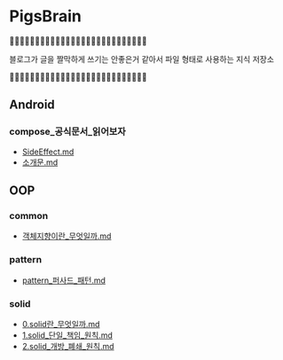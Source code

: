 # PigsBrain
🐗🚨🐗🚨🐗🚨🐗🚨🐗🚨🐗🚨🐗🚨🐗🚨🐗🚨🐗🚨🐗🚨🐗🚨🐗🚨🐗

블로그가 글을 짤막하게 쓰기는 안좋은거 같아서 파일 형태로 사용하는 지식 저장소

🐗🚨🐗🚨🐗🚨🐗🚨🐗🚨🐗🚨🐗🚨🐗🚨🐗🚨🐗🚨🐗🚨🐗🚨🐗🚨🐗



## Android
### compose_공식문서_읽어보자
- [SideEffect.md](https://github.com/2chang5/PigsBrain/tree/main/docs/Android/compose_공식문서_읽어보자/SideEffect.md)
- [소개문.md](https://github.com/2chang5/PigsBrain/tree/main/docs/Android/compose_공식문서_읽어보자/소개문.md)



## OOP
### common
- [객체지향이란_무엇일까.md](https://github.com/2chang5/PigsBrain/tree/main/docs/OOP/common/객체지향이란_무엇일까.md)
### pattern
- [pattern_퍼사드_패턴.md](https://github.com/2chang5/PigsBrain/tree/main/docs/OOP/pattern/pattern_퍼사드_패턴.md)
### solid
- [0.solid란_무엇일까.md](https://github.com/2chang5/PigsBrain/tree/main/docs/OOP/solid/0.solid란_무엇일까.md)
- [1.solid_단일_책임_원칙.md](https://github.com/2chang5/PigsBrain/tree/main/docs/OOP/solid/1.solid_단일_책임_원칙.md)
- [2.solid_개방_폐쇄_원칙.md](https://github.com/2chang5/PigsBrain/tree/main/docs/OOP/solid/2.solid_개방_폐쇄_원칙.md)



